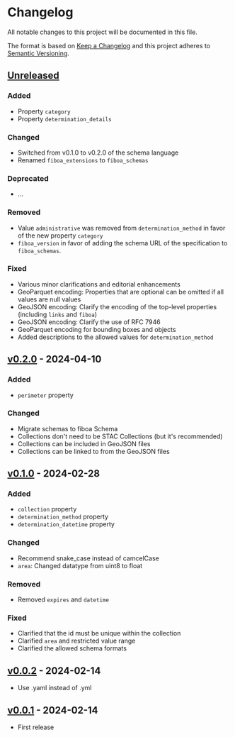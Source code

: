# Changelog

All notable changes to this project will be documented in this file.

The format is based on [Keep a Changelog](http://keepachangelog.com/en/1.0.0/)
and this project adheres to [Semantic Versioning](http://semver.org/spec/v2.0.0.html).

## [Unreleased]

### Added

- Property `category`
- Property `determination_details`

### Changed

- Switched from v0.1.0 to v0.2.0 of the schema language
- Renamed `fiboa_extensions` to `fiboa_schemas`

### Deprecated

- ...

### Removed

- Value `administrative` was removed from `determination_method` in favor of the new property `category`
- `fiboa_version` in favor of adding the schema URL of the specification to `fiboa_schemas`.

### Fixed

- Various minor clarifications and editorial enhancements
- GeoParquet encoding: Properties that are optional can be omitted if all values are null values
- GeoJSON encoding: Clarify the encoding of the top-level properties (including `links` and `fiboa`)
- GeoJSON encoding: Clarify the use of RFC 7946
- GeoParquet encoding for bounding boxes and objects
- Added descriptions to the allowed values for `determination_method`

## [v0.2.0] - 2024-04-10

### Added

- `perimeter` property

### Changed

- Migrate schemas to fiboa Schema
- Collections don't need to be STAC Collections (but it's recommended)
- Collections can be included in GeoJSON files
- Collections can be linked to from the GeoJSON files

## [v0.1.0] - 2024-02-28

### Added

- `collection` property
- `determination_method` property
- `determination_datetime` property

### Changed

- Recommend snake_case instead of camcelCase
- `area`: Changed datatype from uint8 to float

### Removed

- Removed `expires` and `datetime`

### Fixed

- Clarified that the id must be unique within the collection
- Clarified `area` and restricted value range
- Clarified the allowed schema formats

## [v0.0.2] - 2024-02-14

- Use .yaml instead of .yml

## [v0.0.1] - 2024-02-14

- First release

[Unreleased]: <https://github.com/fiboa/specification/compare/v0.2.0...main>
[v0.2.0]: <https://github.com/fiboa/specification/compare/v0.1.0...v0.2.0>
[v0.1.0]: <https://github.com/fiboa/specification/compare/v0.0.2...v0.1.0>
[v0.0.2]: <https://github.com/fiboa/specification/compare/v0.0.1...v0.0.2>
[v0.0.1]: <https://github.com/fiboa/specification/tree/v0.0.1>
